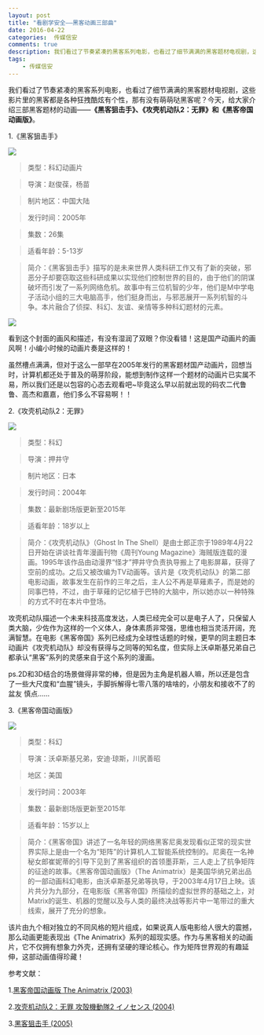 ```yaml
---  
layout: post  
title: "看剧学安全——黑客动画三部曲"
date: 2016-04-22
categories:  传媒信安     
comments: true
description: 我们看过了节奏紧凑的黑客系列电影，也看过了细节满满的黑客题材电视剧，这些影片里的黑客都是各种狂拽酷炫有个性，那有没有萌萌哒黑客呢？今天，给大家介绍三部黑客题材的动画——《黑客狙击手》、《攻壳机动队2：无罪》和《黑客帝国动画版》。
tags:
    - 传媒信安
---  
```

我们看过了节奏紧凑的黑客系列电影，也看过了细节满满的黑客题材电视剧，这些影片里的黑客都是各种狂拽酷炫有个性，那有没有萌萌哒黑客呢？今天，给大家介绍三部黑客题材的动画——**《黑客狙击手》、《攻壳机动队2：无罪》和《黑客帝国动画版》**。

1.《黑客狙击手》 
 
![](http://127.0.0.1:4000//resources/images/oo1.jpg) 
 
> 类型：科幻动画片

> 导演：赵俊葆，杨苗

> 制片地区：中国大陆

> 发行时间：2005年

> 集数：26集

> 适看年龄：5-13岁

> 简介：《黑客狙击手》描写的是未来世界人类科研工作又有了新的突破，邪恶分子却要窃取这些科研成果以实现他们控制世界的目的，由于他们的阴谋破坏而引发了一系列网络危机。故事中有三位机智的少年，他们是M中学电子活动小组的三大电脑高手，他们挺身而出，与邪恶展开一系列机智的斗争。本片融合了侦探、科幻、友谊、亲情等多种科幻题材的元素。

![](http://127.0.0.1:4000//resources/images/oo2.jpg) 

看到这个封面的画风和描述，有没有湿润了双眼？你没看错！这是国产动画片的画风啊！小编小时候的动画片奏是这样的！

虽然槽点满满，但对于这么一部早在2005年发行的黑客题材国产动画片，回想当时，计算机都还处于普及的萌芽阶段，能想到制作这样一个题材的动画片已实属不易，所以我们还是以包容的心态去观看吧~毕竟这么早以前就出现的码农二代鲁鲁、高杰和嘉嘉，他们多么不容易啊！！

2.《攻壳机动队2：无罪》   

![](http://127.0.0.1:4000//resources/images/oo3.jpg) 

> 类型：科幻

> 导演：押井守

> 制片地区：日本

> 发行时间：2004年

> 集数：最新剧场版更新至2015年

> 适看年龄：18岁以上

> 简介：《攻壳机动队》（Ghost In The Shell）是由士郎正宗于1989年4月22日开始在讲谈社青年漫画刊物《周刊Young Magazine》海贼版连载的漫画。1995年该作品由动漫界“怪才”押井守负责执导搬上了电影屏幕，获得了空前的成功。之后又被改编为TV动画等。该片是《攻壳机动队》的第二部电影动画，故事发生在前作的三年之后，主人公不再是草薙素子，而是她的同事巴特，不过，由于草薙的记忆植于巴特的大脑中，所以她亦以一种特殊的方式不时在本片中登场。    

攻壳机动队描述一个未来科技高度发达，人类已经完全可以是电子人了，只保留人类大脑，少佐作为这样的一个义体人，身体素质非常强，思维也相当灵活开阔，充满智慧。在电影《黑客帝国》系列已经成为全球性话题的时候，更早的同主题日本动画片《攻壳机动队》却没有获得与之同等的知名度，但实际上沃卓斯基兄弟自己都承认“黑客”系列的灵感来自于这个系列的漫画。

 ps.2D和3D结合的场景做得非常的棒，但是因为主角是机器人嘛，所以还是包含了一些大尺度和“血腥”镜头，手脚拆解得七零八落的啥啥的，小朋友和接收不了的盆友    慎点……

3.《黑客帝国动画版》 

![](http://127.0.0.1:4000//resources/images/oo4.jpg) 

> 类型：科幻

> 导演：沃卓斯基兄弟，安迪·琼斯，川尻善昭

> 地区：美国

> 发行时间：2003年

> 集数：最新剧场版更新至2015年

> 适看年龄：15岁以上

> 简介：《黑客帝国》讲述了一名年轻的网络黑客尼奥发现看似正常的现实世界实际上是由一个名为“矩阵”的计算机人工智能系统控制的。尼奥在一名神秘女郎崔妮蒂的引导下见到了黑客组织的首领墨菲斯，三人走上了抗争矩阵的征途的故事。《黑客帝国动画版》（The Animatrix）是美国华纳兄弟出品的一部动画科幻电影，由沃卓斯基兄弟等执导，于2003年4月17日上映。该片共分为九部分，在电影版《黑客帝国》所描绘的虚拟世界的基础之上，对Matrix的诞生、机器的觉醒以及与人类的最终决战等影片中一笔带过的重大线索，展开了充分的想象。

该片由九个相对独立的不同风格的短片组成，如果说真人版电影给人很大的震撼，那么动画更能表现出《The Animatrix》系列的超现实感。作为与黑客相关的动画片，它不仅拥有想象力外壳，还拥有坚硬的理论核心。作为矩阵世界观的有趣延伸，这部动画值得珍藏！


参考文献：

1.[黑客帝国动画版 The Animatrix (2003)](https://movie.douban.com/subject/1292347/#reviews)

2.[攻壳机动队2：无罪 攻殻機動隊2 イノセンス (2004)](https://movie.douban.com/subject/1291566/)

3.[黑客狙击手 (2005)](https://movie.douban.com/subject/26184570/)